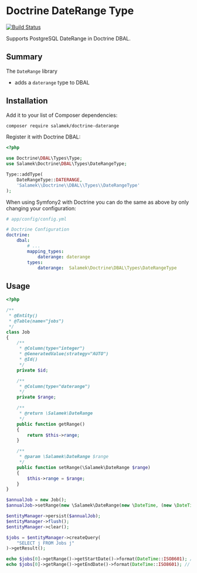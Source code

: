 Doctrine DateRange Type
==========================

[![Build Status](https://travis-ci.org/salamek/doctrine-daterange.png?branch=master)](https://travis-ci.org/salamek/doctrine-daterange)

Supports PostgreSQL DateRange in Doctrine DBAL.

Summary
-------

The `DateRange` library

- adds a `daterange` type to DBAL

Installation
------------

Add it to your list of Composer dependencies:

```sh
composer require salamek/doctrine-daterange
```

Register it with Doctrine DBAL:

```php
<?php

use Doctrine\DBAL\Types\Type;
use Salamek\Doctrine\DBAL\Types\DateRangeType;

Type::addType(
    DateRangeType::DATERANGE,
    'Salamek\\Doctrine\\DBAL\\Types\\DateRangeType'
);
```

When using Symfony2 with Doctrine you can do the same as above by only changing your configuration:

```yaml
# app/config/config.yml

# Doctrine Configuration
doctrine:
    dbal:
        # ...
        mapping_types:
            daterange: daterange
        types:
            daterange:  Salamek\Doctrine\DBAL\Types\DateRangeType
```

Usage
-----

```php
<?php

/**
 * @Entity()
 * @Table(name="jobs")
 */
class Job
{
    /**
     * @Column(type="integer")
     * @GeneratedValue(strategy="AUTO")
     * @Id()
     */
    private $id;

    /**
     * @Column(type="daterange")
     */
    private $range;

    /**
     * @return \Salamek\DateRange
     */
    public function getRange()
    {
        return $this->range;
    }

    /**
     * @param \Salamek\DateRange $range
     */
    public function setRange(\Salamek\DateRange $range)
    {
        $this->range = $range;
    }
}

$annualJob = new Job();
$annualJob->setRange(new \Salamek\DateRange(new \DateTime, (new \DateTime)->modify('+1 year')));

$entityManager->persist($annualJob);
$entityManager->flush();
$entityManager->clear();

$jobs = $entityManager->createQuery(
    "SELECT j FROM Jobs j"
)->getResult();

echo $jobs[0]->getRange()->getStartDate()->format(DateTime::ISO8601); // "NOW"
echo $jobs[0]->getRange()->getEndDate()->format(DateTime::ISO8601); //  "NOW +1 year"
```
